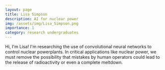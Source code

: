 ```yaml
---
layout: page
title: Lisa Simpson
description: AI for nuclear power
img: /assets/img/Lisa_Simpson.png
importance: 1
category: research undergraduates
---
```

Hi, I'm Lisa! I'm researching the use of convolutional neural networks to control nuclear powerplants. In critical applications like nuclear power, we must remove the possibility that mistakes by human operators could lead to the release of radioactivity or even a complete meltdown.
